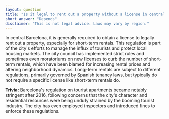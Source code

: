 ```yaml
---
layout: question
title: "Is it legal to rent out a property without a license in central Barcelona?"
short_answer: "Depends"
disclaimer: "This is not legal advice. Laws may vary by region."
---
```


In central Barcelona, it is generally required to obtain a license to legally rent out a property, especially for short-term rentals. This regulation is part of the city's efforts to manage the influx of tourists and protect local housing markets. The city council has implemented strict rules and sometimes even moratoriums on new licenses to curb the number of short-term rentals, which have been blamed for increasing rental prices and altering neighborhood dynamics. Long-term rentals are subject to different regulations, primarily governed by Spanish tenancy laws, but typically do not require a specific license like short-term rentals do.

**Trivia:** Barcelona's regulation on tourist apartments became notably stringent after 2016, following concerns that the city's character and residential resources were being unduly strained by the booming tourist industry. The city has even employed inspectors and introduced fines to enforce these regulations.
